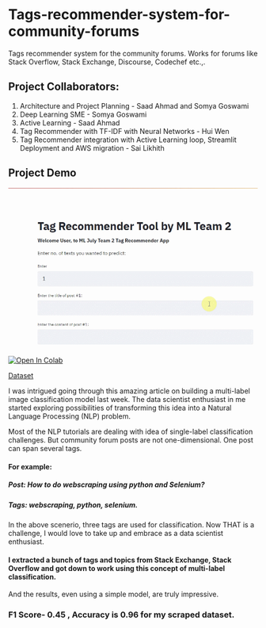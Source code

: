 # Tags-recommender-system-for-community-forums
Tags recommender system for the community forums. Works for forums like Stack Overflow, Stack Exchange, Discourse, Codechef etc.,.  

## Project Collaborators:
1. Architecture and Project Planning - Saad Ahmad and Somya Goswami
2. Deep Learning SME - Somya Goswami
3. Active Learning - Saad Ahmad
4. Tag Recommender with TF-IDF with Neural Networks - Hui Wen
5. Tag Recommender integration with Active Learning loop, Streamlit Deployment and AWS migration - Sai Likhith
## Project Demo

![](./demo-C.gif)

[![Open In Colab](https://colab.research.google.com/assets/colab-badge.svg)](https://colab.research.google.com/github/sailikhithk/Tags-recommender-system-for-community-forums)

[Dataset](./webscraping_stack4.xlsx)

I was intrigued going through this amazing article on building a multi-label image classification model last week. The data scientist enthusiast in me started exploring possibilities of transforming this idea into a Natural Language Processing (NLP) problem.

Most of the NLP tutorials are dealing with idea of single-label classification challenges. But community forum posts are not one-dimensional. One post can span several tags. 

#### For example: 

##### Post: How to do webscraping using python and Selenium? 
##### Tags: webscraping, python, selenium.

In the above scenerio, three tags are used for classification. Now THAT is a challenge, I would love to take up and embrace as a data scientist enthusiast. 

#### I extracted a bunch of tags and topics from Stack Exchange, Stack Overflow and got down to work using this concept of multi-label classification. 

And the results, even using a simple model, are truly impressive.

### F1 Score- 0.45 , Accuracy is 0.96 for my scraped dataset. 


